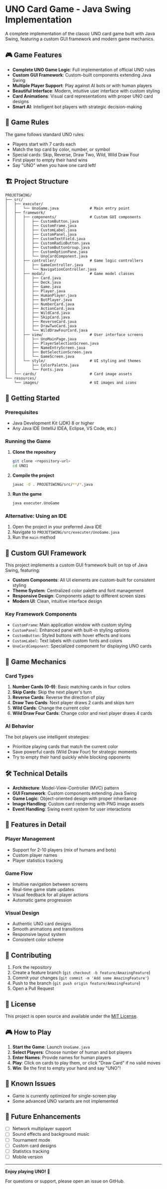 # UNO Card Game - Java Swing Implementation

A complete implementation of the classic UNO card game built with Java Swing, featuring a custom GUI framework and modern game mechanics.

## 🎮 Game Features

- **Complete UNO Game Logic**: Full implementation of official UNO rules
- **Custom GUI Framework**: Custom-built components extending Java Swing
- **Multiple Player Support**: Play against AI bots or with human players
- **Beautiful Interface**: Modern, intuitive user interface with custom styling
- **Card Animations**: Visual card representations with proper UNO card designs
- **Smart AI**: Intelligent bot players with strategic decision-making

## 🎯 Game Rules

The game follows standard UNO rules:
- Players start with 7 cards each
- Match the top card by color, number, or symbol
- Special cards: Skip, Reverse, Draw Two, Wild, Wild Draw Four
- First player to empty their hand wins
- Say "UNO" when you have one card left!

## 🏗️ Project Structure

```
PROJETSWING/
├── src/
│   ├── executer/
│   │   └── UnoGame.java              # Main entry point
│   ├── framework/
│   │   ├── components/               # Custom GUI components
│   │   │   ├── CustomButton.java
│   │   │   ├── CustomFrame.java
│   │   │   ├── CustomLabel.java
│   │   │   ├── CustomPanel.java
│   │   │   ├── CustomTextField.java
│   │   │   ├── CustomRadioButton.java
│   │   │   ├── CustomButtonGroup.java
│   │   │   ├── CustomOptionPane.java
│   │   │   └── UnoCardComponent.java
│   │   ├── controller/               # Game logic controllers
│   │   │   ├── GameController.java
│   │   │   └── NavigationController.java
│   │   ├── modal/                    # Game model classes
│   │   │   ├── Card.java
│   │   │   ├── Deck.java
│   │   │   ├── Game.java
│   │   │   ├── Player.java
│   │   │   ├── HumanPlayer.java
│   │   │   ├── BotPlayer.java
│   │   │   ├── NumberCard.java
│   │   │   ├── ActionCard.java
│   │   │   ├── WildCard.java
│   │   │   ├── SkipCard.java
│   │   │   ├── ReverseCard.java
│   │   │   ├── DrawTwoCard.java
│   │   │   └── WildDrawFourCard.java
│   │   ├── view/                     # User interface screens
│   │   │   ├── UnoMainPage.java
│   │   │   ├── PlayerSelectionScreen.java
│   │   │   ├── NameEntryScreen.java
│   │   │   ├── BotSelectionScreen.java
│   │   │   └── GameScreen.java
│   │   └── style/                    # UI styling and themes
│   │       ├── ColorPalette.java
│   │       └── Fonts.java
│   └── cards/                        # Card image assets
└── resources/
    └── images/                       # UI images and icons
```

## 🚀 Getting Started

### Prerequisites

- Java Development Kit (JDK) 8 or higher
- Any Java IDE (IntelliJ IDEA, Eclipse, VS Code, etc.)

### Running the Game

1. **Clone the repository**
   ```bash
   git clone <repository-url>
   cd UNO1
   ```

2. **Compile the project**
   ```bash
   javac -d . PROJETSWING/src/**/*.java
   ```

3. **Run the game**
   ```bash
   java executer.UnoGame
   ```

### Alternative: Using an IDE

1. Open the project in your preferred Java IDE
2. Navigate to `PROJETSWING/src/executer/UnoGame.java`
3. Run the `main` method

## 🎨 Custom GUI Framework

This project implements a custom GUI framework built on top of Java Swing, featuring:

- **Custom Components**: All UI elements are custom-built for consistent styling
- **Theme System**: Centralized color palette and font management
- **Responsive Design**: Components adapt to different screen sizes
- **Modern UI**: Clean, intuitive interface design

### Key Framework Components

- `CustomFrame`: Main application window with custom styling
- `CustomPanel`: Enhanced panel with built-in styling options
- `CustomButton`: Styled buttons with hover effects and icons
- `CustomLabel`: Text labels with custom fonts and colors
- `UnoCardComponent`: Specialized component for displaying UNO cards

## 🎲 Game Mechanics

### Card Types

1. **Number Cards (0-9)**: Basic matching cards in four colors
2. **Skip Cards**: Skip the next player's turn
3. **Reverse Cards**: Reverse the direction of play
4. **Draw Two Cards**: Next player draws 2 cards and skips turn
5. **Wild Cards**: Change the current color
6. **Wild Draw Four Cards**: Change color and next player draws 4 cards

### AI Behavior

The bot players use intelligent strategies:
- Prioritize playing cards that match the current color
- Save powerful cards (Wild Draw Four) for strategic moments
- Try to empty their hand quickly while blocking opponents

## 🛠️ Technical Details

- **Architecture**: Model-View-Controller (MVC) pattern
- **GUI Framework**: Custom components extending Java Swing
- **Game Logic**: Object-oriented design with proper inheritance
- **Image Handling**: Custom card rendering with PNG image assets
- **Event Handling**: Swing event system for user interactions

## 🎯 Features in Detail

### Player Management
- Support for 2-10 players (mix of humans and bots)
- Custom player names
- Player statistics tracking

### Game Flow
- Intuitive navigation between screens
- Real-time game state updates
- Visual feedback for all player actions
- Automatic game progression

### Visual Design
- Authentic UNO card designs
- Smooth animations and transitions
- Responsive layout system
- Consistent color scheme

## 🤝 Contributing

1. Fork the repository
2. Create a feature branch (`git checkout -b feature/AmazingFeature`)
3. Commit your changes (`git commit -m 'Add some AmazingFeature'`)
4. Push to the branch (`git push origin feature/AmazingFeature`)
5. Open a Pull Request

## 📝 License

This project is open source and available under the [MIT License](LICENSE).

## 🎮 How to Play

1. **Start the Game**: Launch `UnoGame.java`
2. **Select Players**: Choose number of human and bot players
3. **Enter Names**: Provide names for human players
4. **Play**: Click on cards to play them, or click "Draw Card" if no valid moves
5. **Win**: Be the first to empty your hand and say "UNO"!

## 🐛 Known Issues

- Game is currently optimized for single-screen play
- Some advanced UNO variants are not implemented

## 🔮 Future Enhancements

- [ ] Network multiplayer support
- [ ] Sound effects and background music
- [ ] Tournament mode
- [ ] Custom card designs
- [ ] Statistics tracking
- [ ] Mobile version

---

**Enjoy playing UNO!** 🎉

For questions or support, please open an issue on GitHub.